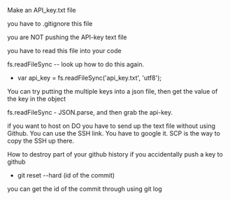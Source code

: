 Make an API_key.txt file

you have to .gitignore this file

you are NOT pushing the API-key text file

you have to read this file into your code

fs.readFileSync -- look up how to do this again. 

* var api_key = fs.readFileSync('api_key.txt', 'utf8');

You can try putting the multiple keys into a json file, then get the value of the key in the object

fs.readFileSync - JSON.parse, and then grab the api-key. 

if you want to host on DO you have to send up the text file without using Github. You can use the SSH link. You have to google it. SCP is the way to copy the SSH up there. 


How to destroy part of your github history if you accidentally push a key to github

* git reset --hard (id of the commit)

you can get the id of the commit through using git log